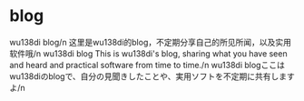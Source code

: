 # blog
wu138di blog/n
这里是wu138di的blog，不定期分享自己的所见所闻，以及实用软件哦/n
wu138di blog This is wu138di's blog, sharing what you have seen and heard and practical software from time to time./n
wu138di blogここはwu138diのblogで、自分の見聞きしたことや、実用ソフトを不定期に共有しますよ/n
